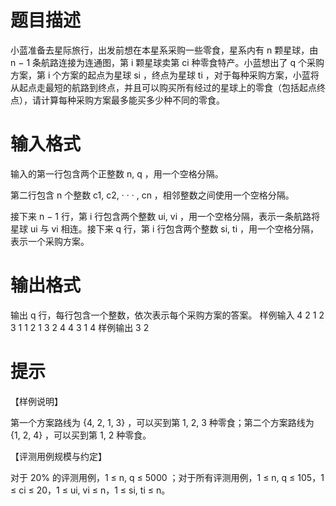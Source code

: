 # 题目描述
小蓝准备去星际旅行，出发前想在本星系采购一些零食，星系内有 n 颗星球，由 n − 1 条航路连接为连通图，第 i 颗星球卖第 ci 种零食特产。小蓝想出了 q 个采购方案，第 i 个方案的起点为星球 si ，终点为星球 ti ，对于每种采购方案，小蓝将从起点走最短的航路到终点，并且可以购买所有经过的星球上的零食（包括起点终点），请计算每种采购方案最多能买多少种不同的零食。
# 输入格式
输入的第一行包含两个正整数 n, q ，用一个空格分隔。

第二行包含 n 个整数 c1, c2, · · · , cn ，相邻整数之间使用一个空格分隔。

接下来 n − 1 行，第 i 行包含两个整数 ui, vi ，用一个空格分隔，表示一条航路将星球 ui 与 vi 相连。接下来 q 行，第 i 行包含两个整数 si, ti ，用一个空格分隔，表示一个采购方案。

# 输出格式
输出 q 行，每行包含一个整数，依次表示每个采购方案的答案。
样例输入
4 2
1 2 3 1
1 2
1 3
2 4
4 3
1 4
样例输出
3
2
# 提示
【样例说明】

第一个方案路线为 {4, 2, 1, 3} ，可以买到第 1, 2, 3 种零食；第二个方案路线为 {1, 2, 4} ，可以买到第 1, 2 种零食。

【评测用例规模与约定】

对于 20% 的评测用例，1 ≤ n, q ≤ 5000 ；对于所有评测用例，1 ≤ n, q ≤ 105，1 ≤ ci ≤ 20，1 ≤ ui, vi ≤ n，1 ≤ si, ti ≤ n。